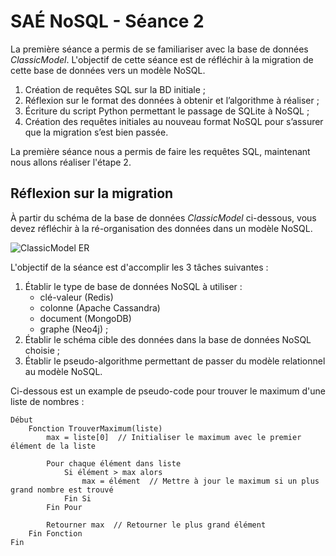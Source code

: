 # SAÉ NoSQL - Séance 2

La première séance a permis de se familiariser avec la base de données *ClassicModel*. L'objectif de cette séance est de réfléchir à la migration de cette base de données vers un modèle NoSQL.

1. Création de requêtes SQL sur la BD initiale ;
2. Réflexion sur le format des données à obtenir et l’algorithme à réaliser ;
3. Écriture du script Python permettant le passage de SQLite à NoSQL ;
4. Création des requêtes initiales au nouveau format NoSQL pour s’assurer que la migration s’est bien passée.

La première séance nous a permis de faire les requêtes SQL, maintenant nous allons réaliser l'étape 2.

## Réflexion sur la migration

À partir du schéma de la base de données *ClassicModel* ci-dessous, vous devez réfléchir à la ré-organisation des données dans un modèle NoSQL.

![ClassicModel ER](https://github.com/alannadevgen/resources-nosql/blob/main/SAE/img/ClassicModel-ER.png)

L'objectif de la séance est d'accomplir les 3 tâches suivantes :

1. Établir le type de base de données NoSQL à utiliser :
   * clé-valeur (Redis)
   * colonne (Apache Cassandra)
   * document (MongoDB)
   * graphe (Neo4j) ;
2. Établir le schéma cible des données dans la base de données NoSQL choisie ;
3. Établir le pseudo-algorithme permettant de passer du modèle relationnel au modèle NoSQL.

Ci-dessous est un example de pseudo-code pour trouver le maximum d'une liste de nombres :
```
Début
    Fonction TrouverMaximum(liste)
        max = liste[0]  // Initialiser le maximum avec le premier élément de la liste

        Pour chaque élément dans liste
            Si élément > max alors
                max = élément  // Mettre à jour le maximum si un plus grand nombre est trouvé
            Fin Si
        Fin Pour

        Retourner max  // Retourner le plus grand élément
    Fin Fonction
Fin
```